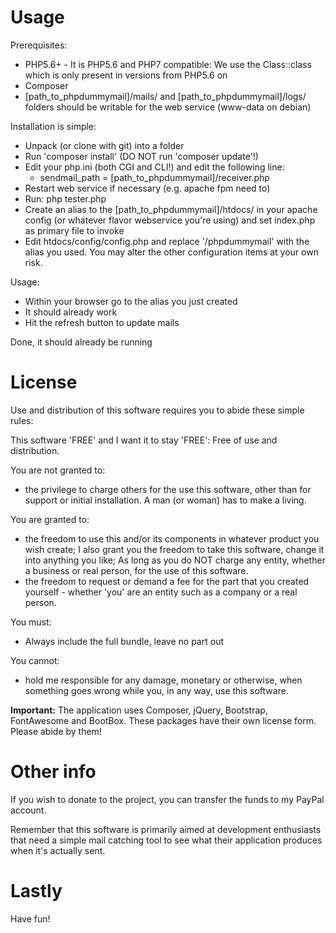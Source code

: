 # Usage

Prerequisites:
- PHP5.6+ - It is PHP5.6 and PHP7 compatible: We use the Class::class which is only present in 
versions from PHP5.6 on
- Composer
- \[path_to_phpdummymail]/mails/ and \[path_to_phpdummymail]/logs/ folders should be writable 
for the web service (www-data on debian)  


Installation is simple:
- Unpack (or clone with git) into a folder 
- Run 'composer install' (DO NOT run 'composer update'!)
- Edit your php.ini (both CGI and CLI!) and edit the following line:
    - sendmail_path = \[path_to_phpdummymail]/receiver.php
- Restart web service if necessary (e.g. apache fpm need to)
- Run: php tester.php
- Create an alias to the \[path_to_phpdummymail]/htdocs/ in your 
apache config (or whatever flavor webservice you're using)
and set index.php as primary file to invoke
- Edit htdocs/config/config.php and replace '/phpdummymail' with the alias you used. You 
may alter the other configuration items at your own risk. 
  
Usage:
- Within your browser go to the alias you just created
- It should already work 
- Hit the refresh button to update mails

Done, it should already be running


# License

Use and distribution of this software requires you to abide these simple rules:


This software 'FREE' and I want it to stay 'FREE': Free of use and distribution.

You are not granted to:
- the privilege to charge others for the use this software, other than for support or initial installation. A man (or woman) has to make a living.

You are granted to:
- the freedom to use this and/or its components in whatever product 
you wish create; I also grant you the freedom to take this software, change it 
into anything you like; As long as you do NOT charge any entity, whether a business
or real person, for the use of this software. 
- the freedom to request or demand a fee for the part that you created
yourself - whether 'you' are an entity such as a company or a real person.

You must:
-  Always include the full bundle, leave no part out

You cannot:
- hold me responsible for any damage, monetary or otherwise, when something 
goes wrong while you, in any way, use this software. 

**Important:** The application uses Composer, jQuery, Bootstrap, FontAwesome and BootBox.
These packages have their own license form. Please abide by them! 

# Other info
If you wish to donate to the project, you can transfer the funds to my PayPal account.

Remember that this software is primarily aimed at development enthusiasts that need
a simple mail catching tool to see what their application produces when it's actually 
sent.

# Lastly

Have fun!